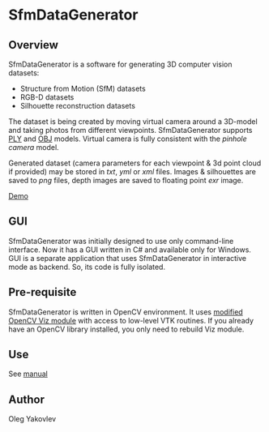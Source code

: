 # SfmDataGenerator
## Overview
SfmDataGenerator is a software for generating 3D computer vision datasets:
 * Structure from Motion (SfM) datasets
 * RGB-D datasets
 * Silhouette reconstruction datasets

The dataset is being created by moving virtual camera around a 3D-model and taking photos from different viewpoints. SfmDataGenerator supports [PLY](http://paulbourke.net/dataformats/ply/) and [OBJ](http://paulbourke.net/dataformats/obj/) models. Virtual camera is fully consistent with the *pinhole camera* model.

Generated dataset (camera parameters for each viewpoint & 3d point cloud if provided) may be stored in *txt*, *yml* or *xml* files. Images & silhouettes are saved to *png* files, depth images are saved to floating point *exr* image.

[Demo]()

## GUI
SfmDataGenerator was initially designed to use only command-line interface. Now it has a GUI written in C# and available only for Windows. GUI is a separate application that uses SfmDataGenerator in interactive mode as backend. So, its code is fully isolated.

## Pre-requisite
SfmDataGenerator is written in OpenCV environment. It uses [modified OpenCV Viz module](https://github.com/helgui/viz) with access to low-level VTK routines. If you already have an OpenCV library installed, you only need to rebuild Viz module.

## Use
See [manual](MANUAL.md)

## Author
Oleg Yakovlev
